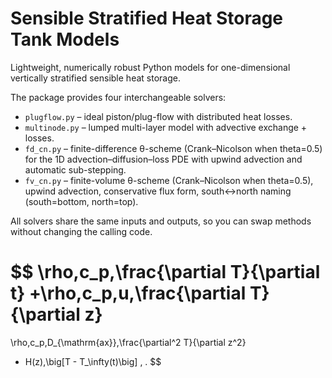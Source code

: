 # Sensible Stratified Heat Storage Tank Models
Lightweight, numerically robust Python models for one-dimensional vertically stratified sensible heat storage. 

The package provides four interchangeable solvers:
+ `plugflow.py` – ideal piston/plug-flow with distributed heat losses.
+ `multinode.py` – lumped multi-layer model with advective exchange + losses.
+ `fd_cn.py` – finite-difference θ-scheme (Crank–Nicolson when theta=0.5) for the 1D advection–diffusion–loss PDE with upwind advection and automatic sub-stepping.
+ `fv_cn.py` – finite-volume θ-scheme (Crank–Nicolson when theta=0.5), upwind advection, conservative flux form, south↔north naming (south=bottom, north=top).

All solvers share the same inputs and outputs, so you can swap methods without changing the calling code.

$$
\rho\,c_p\,\frac{\partial T}{\partial t}
+\rho\,c_p\,u\,\frac{\partial T}{\partial z}
=
\rho\,c_p\,D_{\mathrm{ax}}\,\frac{\partial^2 T}{\partial z^2}
- H(z)\,\big[T - T_\infty(t)\big] \, .
$$

